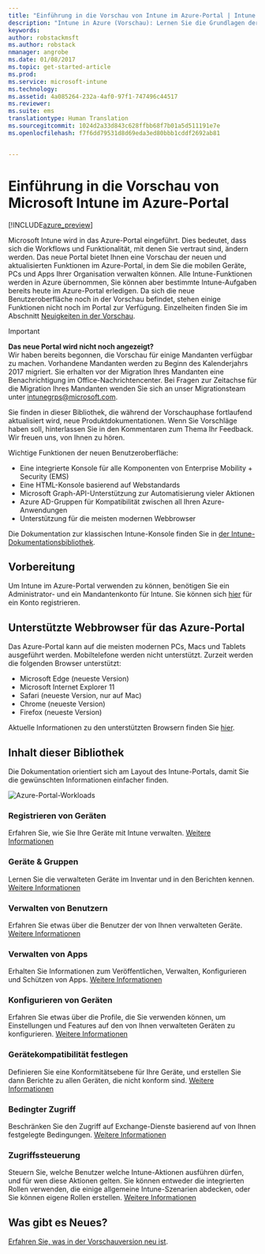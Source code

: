 ```yaml
---
title: "Einführung in die Vorschau von Intune im Azure-Portal | Intune in Azure (Vorschau) | Microsoft Docs"
description: "Intune in Azure (Vorschau): Lernen Sie die Grundlagen der Vorschau von Intune im Azure-Portal kennen, und erfahren Sie, wie sie Ihnen beim Verwalten Ihrer Geräte helfen kann."
keywords: 
author: robstackmsft
ms.author: robstack
nmanager: angrobe
ms.date: 01/08/2017
ms.topic: get-started-article
ms.prod: 
ms.service: microsoft-intune
ms.technology: 
ms.assetid: 4a085264-232a-4af0-97f1-747496c44517
ms.reviewer: 
ms.suite: ems
translationtype: Human Translation
ms.sourcegitcommit: 1024d2a33d843c628ffbb68f7b01a5d511191e7e
ms.openlocfilehash: f7f6dd79531d8d69eda3ed80bbb1cddf2692ab81


---
```



# <a name="introduction-to-microsoft-intune-in-the-azure-portal-preview"></a>Einführung in die Vorschau von Microsoft Intune im Azure-Portal


[!INCLUDE[azure_preview](../includes/azure_preview.md)]

Microsoft Intune wird in das Azure-Portal eingeführt. Dies bedeutet, dass sich die Workflows und Funktionalität, mit denen Sie vertraut sind, ändern werden.
Das neue Portal bietet Ihnen eine Vorschau der neuen und aktualisierten Funktionen im Azure-Portal, in dem Sie die mobilen Geräte, PCs und Apps Ihrer Organisation verwalten können.
Alle Intune-Funktionen werden in Azure übernommen, Sie können aber bestimmte Intune-Aufgaben bereits heute im Azure-Portal erledigen. Da sich die neue Benutzeroberfläche noch in der Vorschau befindet, stehen einige Funktionen nicht noch im Portal zur Verfügung. Einzelheiten finden Sie im Abschnitt [Neuigkeiten in der Vorschau](#what's-new-in-the-preview).

> [!IMPORTANT]
> **Das neue Portal wird nicht noch angezeigt?**<br>
> Wir haben bereits begonnen, die Vorschau für einige Mandanten verfügbar zu machen. Vorhandene Mandanten werden zu Beginn des Kalenderjahrs 2017 migriert. Sie erhalten vor der Migration Ihres Mandanten eine Benachrichtigung im Office-Nachrichtencenter. Bei Fragen zur Zeitachse für die Migration Ihres Mandanten wenden Sie sich an unser Migrationsteam unter [intunegrps@microsoft.com](mailto:intunegrps@microsoft.com).


Sie finden in dieser Bibliothek, die während der Vorschauphase fortlaufend aktualisiert wird, neue Produktdokumentationen. Wenn Sie Vorschläge haben soll, hinterlassen Sie in den Kommentaren zum Thema Ihr Feedback. Wir freuen uns, von Ihnen zu hören.

<!--- You can view the new Intune technical preview console in Azure at [portal.azure.com]. --->

Wichtige Funktionen der neuen Benutzeroberfläche:

- Eine integrierte Konsole für alle Komponenten von Enterprise Mobility + Security (EMS)
- Eine HTML-Konsole basierend auf Webstandards
- Microsoft Graph-API-Unterstützung zur Automatisierung vieler Aktionen
- Azure AD-Gruppen für Kompatibilität zwischen all Ihren Azure-Anwendungen
- Unterstützung für die meisten modernen Webbrowser

Die Dokumentation zur klassischen Intune-Konsole finden Sie in [der Intune-Dokumentationsbibliothek](https://docs.microsoft.com/en-us/intune/).

## <a name="before-you-start"></a>Vorbereitung

Um Intune im Azure-Portal verwenden zu können, benötigen Sie ein Administrator- und ein Mandantenkonto für Intune. Sie können sich [hier](https://portal.office.com/Signup/Signup.aspx?OfferId=40BE278A-DFD1-470a-9EF7-9F2596EA7FF9&dl=INTUNE_A&ali=1#0%20) für ein Konto registrieren.

## <a name="supported-web-browsers-for-the-azure-portal"></a>Unterstützte Webbrowser für das Azure-Portal

Das Azure-Portal kann auf die meisten modernen PCs, Macs und Tablets ausgeführt werden. Mobiltelefone werden nicht unterstützt.
Zurzeit werden die folgenden Browser unterstützt:

- Microsoft Edge (neueste Version)
- Microsoft Internet Explorer 11
- Safari (neueste Version, nur auf Mac)
- Chrome (neueste Version)
- Firefox (neueste Version)

Aktuelle Informationen zu den unterstützten Browsern finden Sie [hier](https://docs.microsoft.com/azure/azure-preview-portal-supported-browsers-devices).

## <a name="whats-in-this-library"></a>Inhalt dieser Bibliothek

Die Dokumentation orientiert sich am Layout des Intune-Portals, damit Sie die gewünschten Informationen einfacher finden.

![Azure-Portal-Workloads](./media/azure-portal-workloads.png)

<!--- ### Plan and design
Information to help you plan and design your Intune environment.
[Read more](/intune-azure/plan-and-design/get-started) --->
### <a name="enroll-devices"></a>Registrieren von Geräten
Erfahren Sie, wie Sie Ihre Geräte mit Intune verwalten.
[Weitere Informationen](/intune-azure/enroll-devices/what-is)
### <a name="devices--groups"></a>Geräte & Gruppen
Lernen Sie die verwalteten Geräte im Inventar und in den Berichten kennen.
[Weitere Informationen](/intune-azure/manage-devices/what-is)
### <a name="manage-users"></a>Verwalten von Benutzern
Erfahren Sie etwas über die Benutzer der von Ihnen verwalteten Geräte.
[Weitere Informationen](/intune-azure/manage-users/what-is)
### <a name="manage-apps"></a>Verwalten von Apps
Erhalten Sie Informationen zum Veröffentlichen, Verwalten, Konfigurieren und Schützen von Apps.
[Weitere Informationen](/intune-azure/manage-apps/what-is-app-management)
### <a name="configure-devices"></a>Konfigurieren von Geräten
Erfahren Sie etwas über die Profile, die Sie verwenden können, um Einstellungen und Features auf den von Ihnen verwalteten Geräten zu konfigurieren.
[Weitere Informationen](/intune-azure/configure-devices/what-are-device-profiles)
### <a name="set-device-compliance"></a>Gerätekompatibilität festlegen
Definieren Sie eine Konformitätsebene für Ihre Geräte, und erstellen Sie dann Berichte zu allen Geräten, die nicht konform sind. [Weitere Informationen](/intune-azure/set-device-compliance/what-is-device-compliance)
### <a name="conditional-access"></a>Bedingter Zugriff
Beschränken Sie den Zugriff auf Exchange-Dienste basierend auf von Ihnen festgelegte Bedingungen.
[Weitere Informationen](/intune-azure/conditional-access/what-is-conditional-access)
### <a name="access-control"></a>Zugriffssteuerung
Steuern Sie, welche Benutzer welche Intune-Aktionen ausführen dürfen, und für wen diese Aktionen gelten. Sie können entweder die integrierten Rollen verwenden, die einige allgemeine Intune-Szenarien abdecken, oder Sie können eigene Rollen erstellen.
[Weitere Informationen](/intune-azure/access-control/role-based-access-control)


## <a name="whats-new"></a>Was gibt es Neues?

[Erfahren Sie, was in der Vorschauversion neu ist](/intune-azure/introduction/whats-new).


<!--HONumber=Feb17_HO1-->


